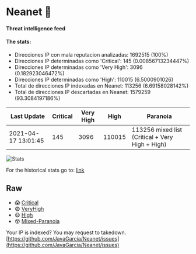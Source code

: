 # Neanet :hocho:
#### Threat intelligence feed
#### The stats:

- Direcciones IP con mala reputacion analizadas: 1692515 (100%)
- Direcciones IP determinadas como 'Critical':  145 (0.00856713234447%)
- Direcciones IP determinadas como 'Very High':  3096 (0.182923046472%)
- Direcciones IP determinadas como 'High':  110015 (6.5000901026)
- Total de direcciones IP indexadas en Neanet:  113256 (6.69158028142%)
- Total de direcciones IP descartadas en Neanet:  1579259 (93.3084197186%)

| Last Update | Critical | Very High | High | Paranoia |
| --- | --- | --- | --- | --- |
| 2021-04-17 13:01:45 | 145 | 3096 | 110015 | 113256 mixed list (Critical + Very High + High)|

![Stats](https://docs.google.com/spreadsheets/d/e/2PACX-1vSnaNMIXVabIpDJjufMlzH7poXnshF3mgd8Is1g9ytUEzVsP5my4Trn8f-xkoLLQ38xpL3HtmUexLo6/pubchart?oid=501124687&format=image)

For the historical stats go to: [link](/stats.csv)
## Raw
- :scream: [Critical](https://raw.githubusercontent.com/JavaGarcia/Neanet/master/blacklists/neanet_critical.txt)
- :fearful: [VeryHigh](https://raw.githubusercontent.com/JavaGarcia/Neanet/master/blacklists/neanet_veryHigh.txtt)
- :frowning: [High](https://raw.githubusercontent.com/JavaGarcia/Neanet/master/blacklists/neanet_high.txt)
- :dizzy_face: [Mixed-Paranoia](https://raw.githubusercontent.com/JavaGarcia/Neanet/master/blacklists/neanet_all.txt)


Your IP is indexed? You may request to takedown. [https://github.com/JavaGarcia/Neanet/issues](https://github.com/JavaGarcia/Neanet/issues)


























































































































































































































































































































































































































































































































































































































































































































































































































































































































































































































































































































































































































































































































































































































































































































































































































































































































































































































































































































































































































































































































































































































































































































































































































































































































































































































































































































































































































































































































































































































































































































































































































































































































































































































































































































































































































































































































































































































































































































































































































































































































































































































































































































































































































































































































































































































































































































































































































































































































































































































































































































































































































































































































































































































































































































































































































































































































































































































































































